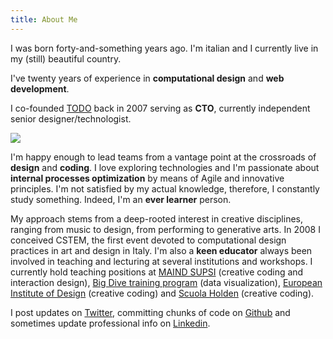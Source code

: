 ```yaml
---
title: About Me
---
```



I was born forty-and-something years ago. 
I'm italian and I currently live in my (still) beautiful country.

I've twenty years of experience in **computational design** and **web development**. 

I co-founded [TODO](https://todo.to.it/) back in 2007 serving as **CTO**, currently independent senior designer/technologist.

![](/assets/me.jpg)

I'm happy enough to lead teams from a vantage point at the crossroads of **design** and **coding**. I love exploring technologies and I'm passionate about **internal processes optimization** by means of Agile and innovative principles. I'm not satisfied by my actual knowledge, therefore, I constantly study something. Indeed, I'm an **ever learner** person.

My approach stems from a deep-rooted interest in creative disciplines, ranging from music to design, from performing to generative arts. In 2008 I conceived CSTEM, the first event devoted to computational design practices in art and design in Italy. I'm also a **keen educator** always been involved in teaching and lecturing at several institutions and workshops. I currently hold teaching positions at [MAIND SUPSI](https://www.maind.supsi.ch/) (creative coding and interaction design), [Big Dive training program](https://www.bigdive.eu/) (data visualization), [European Institute of Design](https://www.ied.it/) (creative coding) and [Scuola Holden](https://scuolaholden.it/) (creative coding).

I post updates on [Twitter](https://twitter.com/fabiofranchino), committing chunks of code on [Github](https://github.com/abusedmedia) and sometimes update professional info on [Linkedin](https://www.linkedin.com/in/fabiofranchino/).
